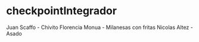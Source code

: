 # checkpointIntegrador
Juan Scaffo - Chivito
Florencia Monua - Milanesas con fritas
Nicolas Altez - Asado 
